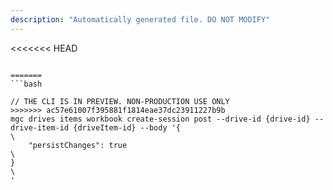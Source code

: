 ```yaml
---
description: "Automatically generated file. DO NOT MODIFY"
---
```


<<<<<<< HEAD
```cli

=======
```bash

// THE CLI IS IN PREVIEW. NON-PRODUCTION USE ONLY
>>>>>>> ac57e61007f395881f1814eae37dc23911227b9b
mgc drives items workbook create-session post --drive-id {drive-id} --drive-item-id {driveItem-id} --body '{\
    "persistChanges": true\
}\
'

```
